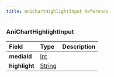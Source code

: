 ```yaml
---
title: AniChartHighlightInput Reference
---
```


### AniChartHighlightInput
<table>
<thead>
<tr>
<th colspan="2" align="left">Field</th>
<th align="left">Type</th>
<th align="left">Description</th>
</tr>
</thead>
<tbody>
<tr>
<td colspan="2" valign="top"><strong>mediaId</strong></td>
<td valign="top"><a href="/reference/scalar/int">Int</a></td>
<td></td>
</tr>
<tr>
<td colspan="2" valign="top"><strong>highlight</strong></td>
<td valign="top"><a href="/reference/scalar/string">String</a></td>
<td></td>
</tr>
</tbody>
</table>
